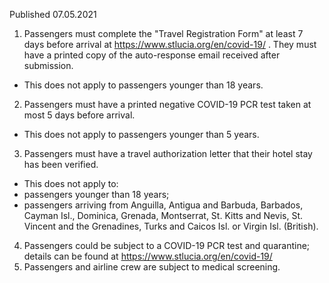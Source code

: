 Published 07.05.2021
1. Passengers must complete the "Travel Registration Form" at least 7 days before arrival at <a href="https://www.stlucia.org/en/covid-19/">https://www.stlucia.org/en/covid-19/</a> . They must have a printed copy of the auto-response email received after submission.
- This does not apply to passengers younger than 18 years.
2. Passengers must have a printed negative COVID-19 PCR test taken at most 5 days before arrival.
- This does not apply to passengers younger than 5 years.
3. Passengers must have a travel authorization letter that their hotel stay has been verified.
- This does not apply to:
- passengers younger than 18 years;
- passengers arriving from Anguilla, Antigua and Barbuda, Barbados, Cayman Isl., Dominica, Grenada, Montserrat, St. Kitts and Nevis, St. Vincent and the Grenadines, Turks and Caicos Isl. or Virgin Isl. (British).
4. Passengers could be subject to a COVID-19 PCR test and quarantine; details can be found at <a href="https://www.stlucia.org/en/covid-19/">https://www.stlucia.org/en/covid-19/</a> 
5. Passengers and airline crew are subject to medical screening.

